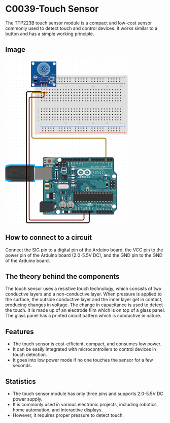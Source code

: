 # C0039-Touch Sensor

The TTP223B touch sensor module is a compact and low-cost sensor commonly used to detect touch and control devices. It works similar to a button and has a simple working principle.

## Image

![IMG](IMG/IMG.png)

## How to connect to a circuit

Connect the SIG pin to a digital pin of the Arduino board, the VCC pin to the power pin of the Arduino board (2.0-5.5V DC), and the GND pin to the GND of the Arduino board.

## The theory behind the components

The touch sensor uses a resistive touch technology, which consists of two conductive layers and a non-conductive layer. When pressure is applied to the surface, the outside conductive layer and the inner layer get in contact, producing changes in voltage. The change in capacitance is used to detect the touch. It is made up of an electrode film which is on top of a glass panel. The glass panel has a printed circuit pattern which is conductive in nature.

## Features

- The touch sensor is cost-efficient, compact, and consumes low power.
- It can be easily integrated with microcontrollers to control devices in touch detection.
- It goes into low power mode if no one touches the sensor for a few seconds.

## Statistics

- The touch sensor module has only three pins and supports 2.0-5.5V DC power supply.
- It is commonly used in various electronic projects, including robotics, home automation, and interactive displays.
- However, it requires proper pressure to detect touch.
